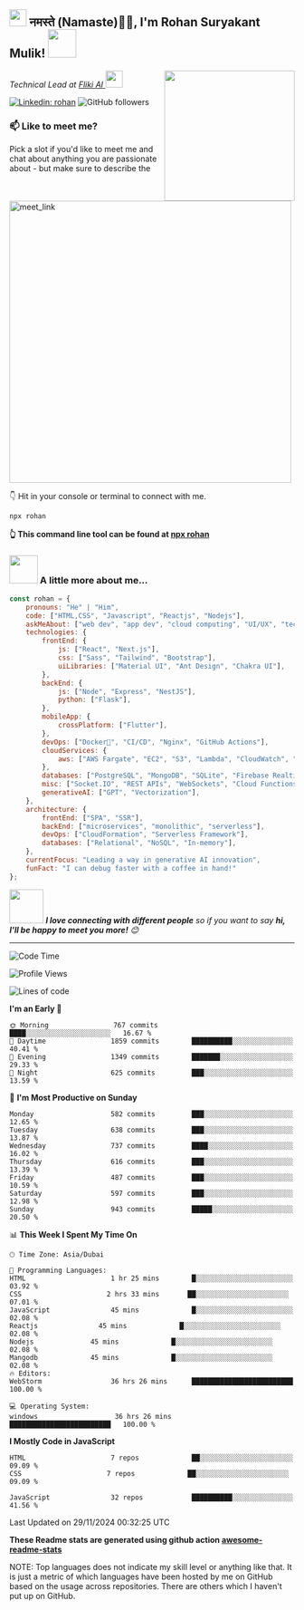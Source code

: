 <h2><img src="https://emojis.slackmojis.com/emojis/images/1531849430/4246/blob-sunglasses.gif?1531849430" width="30"/> नमस्ते (Namaste)🙏🏻, I'm Rohan Suryakant Mulik! <img src="https://media.giphy.com/media/12oufCB0MyZ1Go/giphy.gif" width="50"></h2>
<img align='right' src="https://media.giphy.com/media/M9gbBd9nbDrOTu1Mqx/giphy.gif" width="230">
<p><em>Technical Lead at <a href="https://fliki.ai/">Fliki AI
</a><img src="https://media.giphy.com/media/WUlplcMpOCEmTGBtBW/giphy.gif" width="30"> 
</em></p>

[![Linkedin: rohan](https://img.shields.io/badge/-rohan-blue?style=flat-square&logo=Linkedin&logoColor=white&link=https://www.linkedin.com/in/rohan-s-mulik/)](https://www.linkedin.com/in/rohan-mulik2061/)
![GitHub followers]([https://img.shields.io/github/followers/anmol098?label=Follow&style=socia](https://github.com/rohan-2061/rohan)l)

### 📫 Like to meet me?

Pick a slot if you'd like to meet me and chat about anything you are passionate about - but make sure to describe the 

<a href="https://calendly.com/anmol098/30min" target="_blank"><img width="498" alt="meet_link" src="https://user-images.githubusercontent.com/15426564/144297439-f530f383-e73e-41e0-9914-a9b7d3f432e5.png"></a>

👇 Hit in your console or terminal to connect with me.

```bash
npx rohan
```
**👆 This command line tool can be found at [npx rohan](https://github.com/anmol098/npx_card)**

### <img src="https://media.giphy.com/media/VgCDAzcKvsR6OM0uWg/giphy.gif" width="50"> A little more about me...  

```javascript
const rohan = {
    pronouns: "He" | "Him",
    code: ["HTML,CSS", "Javascript", "Reactjs", "Nodejs"],
    askMeAbout: ["web dev", "app dev", "cloud computing", "UI/UX", "tech trends"],
    technologies: {
        frontEnd: {
            js: ["React", "Next.js"],
            css: ["Sass", "Tailwind", "Bootstrap"],
            uiLibraries: ["Material UI", "Ant Design", "Chakra UI"],
        },
        backEnd: {
            js: ["Node", "Express", "NestJS"],
            python: ["Flask"],
        },
        mobileApp: {
            crossPlatform: ["Flutter"],
        },
        devOps: ["Docker🐳", "CI/CD", "Nginx", "GitHub Actions"],
        cloudServices: {
            aws: ["AWS Fargate", "EC2", "S3", "Lambda", "CloudWatch", "RDS"],
        },
        databases: ["PostgreSQL", "MongoDB", "SQLite", "Firebase Realtime DB", "redis"],
        misc: ["Socket.IO", "REST APIs", "WebSockets", "Cloud Functions"],
        generativeAI: ["GPT", "Vectorization"],
    },
    architecture: {
        frontEnd: ["SPA", "SSR"],
        backEnd: ["microservices", "monolithic", "serverless"],
        devOps: ["CloudFormation", "Serverless Framework"],
        databases: ["Relational", "NoSQL", "In-memory"],
    },
    currentFocus: "Leading a way in generative AI innovation",
    funFact: "I can debug faster with a coffee in hand!"
};
```

<img src="https://media.giphy.com/media/LnQjpWaON8nhr21vNW/giphy.gif" width="60"> <em><b>I love connecting with different people</b> so if you want to say <b>hi, I'll be happy to meet you more!</b> 😊</em>

---
<!--START_SECTION:waka-->
![Code Time](http://img.shields.io/badge/Code%20Time-3%2C410%20hrs%204%20mins-blue)

![Profile Views](http://img.shields.io/badge/Profile%20Views-1029-blue)

![Lines of code](https://img.shields.io/badge/From%20Hello%20World%20I%27ve%20Written-6.7%20million%20lines%20of%20code-blue)


 > 
**I'm an Early 🐤** 

```text
🌞 Morning                767 commits         ████░░░░░░░░░░░░░░░░░░░░░   16.67 % 
🌆 Daytime                1859 commits        ██████████░░░░░░░░░░░░░░░   40.41 % 
🌃 Evening                1349 commits        ███████░░░░░░░░░░░░░░░░░░   29.33 % 
🌙 Night                  625 commits         ███░░░░░░░░░░░░░░░░░░░░░░   13.59 % 
```
📅 **I'm Most Productive on Sunday** 

```text
Monday                   582 commits         ███░░░░░░░░░░░░░░░░░░░░░░   12.65 % 
Tuesday                  638 commits         ███░░░░░░░░░░░░░░░░░░░░░░   13.87 % 
Wednesday                737 commits         ████░░░░░░░░░░░░░░░░░░░░░   16.02 % 
Thursday                 616 commits         ███░░░░░░░░░░░░░░░░░░░░░░   13.39 % 
Friday                   487 commits         ███░░░░░░░░░░░░░░░░░░░░░░   10.59 % 
Saturday                 597 commits         ███░░░░░░░░░░░░░░░░░░░░░░   12.98 % 
Sunday                   943 commits         █████░░░░░░░░░░░░░░░░░░░░   20.50 % 
```


📊 **This Week I Spent My Time On** 

```text
🕑︎ Time Zone: Asia/Dubai

💬 Programming Languages: 
HTML                     1 hr 25 mins        █░░░░░░░░░░░░░░░░░░░░░░░░   03.92 % 
CSS                     2 hrs 33 mins       ██░░░░░░░░░░░░░░░░░░░░░░░   07.01 % 
JavaScript               45 mins             █░░░░░░░░░░░░░░░░░░░░░░░░   02.08 %
Reactjs               45 mins             █░░░░░░░░░░░░░░░░░░░░░░░░   02.08 %
Nodejs              45 mins             █░░░░░░░░░░░░░░░░░░░░░░░░   02.08 %
Mangodb             45 mins             █░░░░░░░░░░░░░░░░░░░░░░░░   02.08 %
🔥 Editors: 
WebStorm                 36 hrs 26 mins      █████████████████████████   100.00 % 

💻 Operating System: 
windows                   36 hrs 26 mins      █████████████████████████   100.00 % 
```

**I Mostly Code in JavaScript** 

```text
HTML                     7 repos             ██░░░░░░░░░░░░░░░░░░░░░░░   09.09 % 
CSS                     7 repos             ██░░░░░░░░░░░░░░░░░░░░░░░   09.09 % 

JavaScript               32 repos            ██████████░░░░░░░░░░░░░░░   41.56 %              

```




 Last Updated on 29/11/2024 00:32:25 UTC
<!--END_SECTION:waka-->

**These Readme stats are generated using github action [awesome-readme-stats](https://github.com/anmol098/waka-readme-stats)**

NOTE: Top languages does not indicate my skill level or anything like that. It is just a metric of which languages have been hosted by me on GitHub based on the usage across repositories. There are others which I haven't put up on GitHub.
